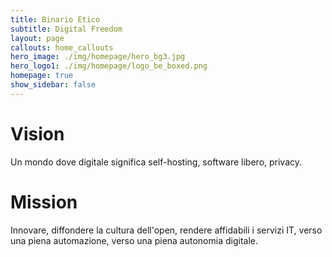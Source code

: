 ```yaml
---
title: Binario Etico
subtitle: Digital Freedom
layout: page
callouts: home_callouts
hero_image: ./img/homepage/hero_bg3.jpg
hero_logo1: ./img/homepage/logo_be_boxed.png
homepage: true
show_sidebar: false
---
```

# Vision
Un mondo dove digitale significa self-hosting, software libero, privacy.

# Mission
Innovare, diffondere la cultura dell'open, rendere affidabili i servizi IT, verso una piena automazione, verso una piena autonomia digitale.  
